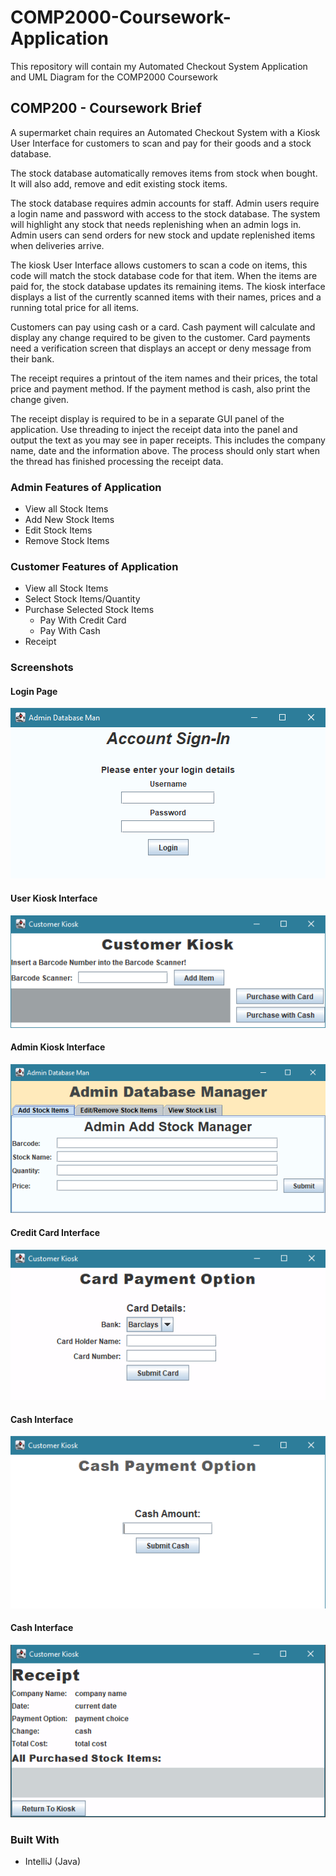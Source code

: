 # COMP2000-Coursework-Application
 This repository will contain my Automated Checkout System Application and UML Diagram for the COMP2000 Coursework
 
## COMP200 - Coursework Brief
A supermarket chain requires an Automated Checkout System with a Kiosk User Interface for customers to scan and pay for their goods and a stock database.

The stock database automatically removes items from stock when bought. It will also add, remove and edit existing stock items. 

The stock database requires admin accounts for staff. Admin users require a login name and password with access to the stock database. The system will highlight any stock that needs replenishing when an admin logs in. Admin users can send orders for new stock and update replenished items when deliveries arrive.

The kiosk User Interface allows customers to scan a code on items, this code will match the stock database code for that item. When the items are paid for, the stock database updates its remaining items. The kiosk interface displays a list of the currently scanned items with their names, prices and a running total price for all items. 

Customers can pay using cash or a card. Cash payment will calculate and display any change required to be given to the customer. Card payments need a verification screen that displays an accept or deny message from their bank.

The receipt requires a printout of the item names and their prices, the total price and payment method. If the payment method is cash, also print the change given.

The receipt display is required to be in a separate GUI panel of the application. Use threading to inject the receipt data into the panel and output the text as you may see in paper receipts. This includes the company name, date and the information above. The process should only start when the thread has finished processing the receipt data.

### Admin Features of Application
- View all Stock Items
- Add New Stock Items
- Edit Stock Items
- Remove Stock Items

### Customer Features of Application
- View all Stock Items
- Select Stock Items/Quantity
- Purchase Selected Stock Items
  - Pay With Credit Card
  - Pay With Cash 
- Receipt

### Screenshots
#### Login Page
<kbd>![Landing Page](Application%20Screenshots/AdminLoginPage.png?)</kbd>

#### User Kiosk Interface
<kbd>![DSRT - Introduction](Application%20Screenshots/Kiosk%20Interface.png?)</kbd>

#### Admin Kiosk Interface
<kbd>![DSRT - Introduction](Application%20Screenshots/AdminKioskPage.png?)</kbd>

#### Credit Card Interface
<kbd>![DSRT - Introduction](Application%20Screenshots/CardPage.png?)</kbd>

#### Cash Interface
<kbd>![DSRT - Introduction](Application%20Screenshots/CashPage.png?)</kbd>

#### Cash Interface
<kbd>![DSRT - Introduction](Application%20Screenshots/ReceiptPage.png?)</kbd>

### Built With
- IntelliJ (Java)
